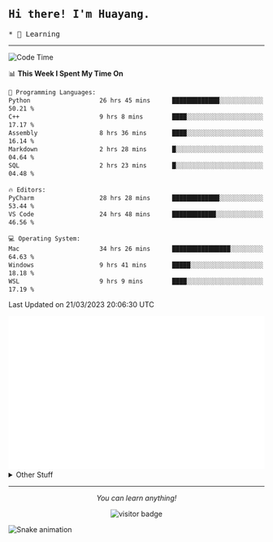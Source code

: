 <h2>
    <samp>Hi there! I'm Huayang.</samp>
</h2>
<p>
    <samp>
        * 🧐 Learning
    </samp>
</p>

<hr>

<!--START_SECTION:waka-->
![Code Time](http://img.shields.io/badge/Code%20Time-543%20hrs%2041%20mins-blue)

📊 **This Week I Spent My Time On** 

```text
💬 Programming Languages: 
Python                   26 hrs 45 mins      █████████████░░░░░░░░░░░░   50.21 % 
C++                      9 hrs 8 mins        ████░░░░░░░░░░░░░░░░░░░░░   17.17 % 
Assembly                 8 hrs 36 mins       ████░░░░░░░░░░░░░░░░░░░░░   16.14 % 
Markdown                 2 hrs 28 mins       █░░░░░░░░░░░░░░░░░░░░░░░░   04.64 % 
SQL                      2 hrs 23 mins       █░░░░░░░░░░░░░░░░░░░░░░░░   04.48 % 

🔥 Editors: 
PyCharm                  28 hrs 28 mins      █████████████░░░░░░░░░░░░   53.44 % 
VS Code                  24 hrs 48 mins      ████████████░░░░░░░░░░░░░   46.56 % 

💻 Operating System: 
Mac                      34 hrs 26 mins      ████████████████░░░░░░░░░   64.63 % 
Windows                  9 hrs 41 mins       █████░░░░░░░░░░░░░░░░░░░░   18.18 % 
WSL                      9 hrs 9 mins        ████░░░░░░░░░░░░░░░░░░░░░   17.19 % 
```


 Last Updated on 21/03/2023 20:06:30 UTC
<!--END_SECTION:waka-->

<picture>
    <img src="/github-metrics.svg" alt="github metrics" style='visibility:visible'>
</picture>

<details>
  <summary>Other Stuff</summary>
  <br />
<!--   
  <p align="left">
    <img height="180em" src="https://github-readme-streak-stats.herokuapp.com/?user=GuillaumeFalourd" />
    
  </p> -->

  * 🏆 Some GitHub statistical reports:
  
  <img width="100%" src="https://github-profile-trophy.vercel.app/?username=xmchxup&column=7">
  <p align="left">  
    <img height="180em" src="https://github-readme-stats.vercel.app/api?username=xmchxup&hide_border=true&show_icons=true&include_all_commits=true&bg_color=0,EC6C6C,FFD479,FFFC79,73FA79&theme=graywhite&locale=en" />
    <img height="180em" src="https://github-readme-stats.vercel.app/api/top-langs/?username=xmchxup&hide=css,scss,html&langs_count=8&hide_border=true&layout=compact&bg_color=0,73FA79,73FDFF,D783FF&theme=graywhite&locale=en" />
  </p>
  
  <img width="100%" src="https://github-profile-summary-cards.vercel.app/api/cards/profile-details?username=xmchxup&theme=github" />
 
</a>
</details>
<hr>
<p align="center">
    <i>You can learn anything!</i>
    <p align="center">
        <img src="https://visitor-badge.laobi.icu/badge?page_id=xmchxup" alt="visitor badge"/>       
    </p>
</p>

![Snake animation](https://github.com/XmchxUp/XmchxUp/blob/output/github-contribution-grid-snake.gif)



